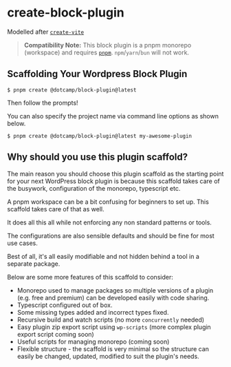 # create-block-plugin

Modelled after [`create-vite`](https://github.com/vitejs/vite)

> **Compatibility Note:**
> This block plugin is a pnpm monorepo (workspace) and requires [`pnpm`](https://pnpm.io/).
`npm`/`yarn`/`bun` will not work.

## Scaffolding Your Wordpress Block Plugin

```
$ pnpm create @dotcamp/block-plugin@latest
```

Then follow the prompts!

You can also specify the project name via command line options as shown below.

```
$ pnpm create @dotcamp/block-plugin@latest my-awesome-plugin
```

## Why should you use this plugin scaffold?
The main reason you should choose this plugin scaffold as the starting point for
your next WordPress block plugin is because this scaffold takes care of the
busywork, configuration of the monorepo, typescript etc.

A pnpm workspace can be a bit confusing for beginners to set up.
This scaffold takes care of that as well.

It does all this all while not enforcing any non standard patterns or tools.

The configurations are also sensible defaults and should be fine for most use cases.

Best of all, it's all easily modifiable and not hidden behind a tool in a separate
package.

Below are some more features of this scaffold to consider:
* Monorepo used to manage packages so multiple versions of a plugin (e.g. free and premium) can be developed easily with code sharing.
* Typescript configured out of box.
* Some missing types added and incorrect types fixed.
* Recursive build and watch scripts (no more `concurrently` needed)
* Easy plugin zip export script using `wp-scripts` (more complex plugin export script coming soon)
* Useful scripts for managing monorepo (coming soon)
* Flexible structure - the scaffold is very minimal so the structure can easily be changed, updated, modified to suit the plugin's needs.

